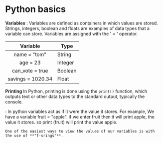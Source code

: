 # Python basics

 **Variables**
: Variables are defined as containers in which values are stored. Strings, integers, boolean and floats are examples of data types that a variable can store. Variables are assigned with the ' = ' operator.

| Variable | Type |
|:---:|---|
|name = "tom"|String|
|age = 23| Integer|
|can_vote = true| Boolean|
|savings = 1020.34|Float|


**Printing**
In Python, printing is done using the `print()` function, which outputs text or other data types to the standard output, typically the console.

: In python variables act as if it were the value it stores.
    For example, We have a variable fruit = "apple".
    if we enter fruit then it will print apple, the value it stores.
     so print (fruit) will print the value apple.  

    One of the easiest ways to view the values of our variables is with the use of **"f-srings"**. 


